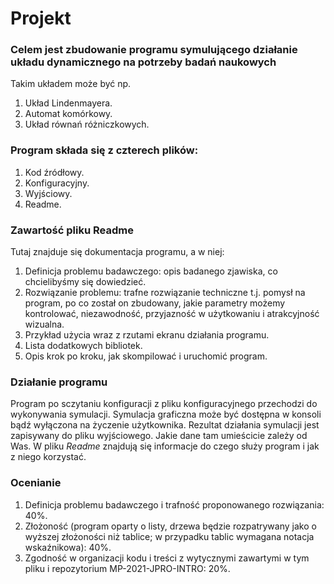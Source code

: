 # Projekt
### Celem jest zbudowanie programu symulującego działanie układu dynamicznego na potrzeby badań naukowych 
Takim układem może być np.
1. Układ Lindenmayera.
2. Automat komórkowy.
3. Układ równań różniczkowych.

### Program składa się z czterech plików: 
1. Kod źródłowy.
2. Konfiguracyjny.
3. Wyjściowy.
4. Readme.

### Zawartość pliku Readme
Tutaj znajduje się dokumentacja programu, a w niej:
1. Definicja problemu badawczego: opis badanego zjawiska, co chcielibyśmy się
   dowiedzieć.
2. Rozwiązanie problemu: trafne rozwiązanie techniczne t.j. pomysł na program,
  po co został on zbudowany, jakie parametry możemy kontrolować, niezawodność,
  przyjazność w użytkowaniu i atrakcyjność wizualna.
3. Przykład użycia wraz z rzutami ekranu działania programu.
4. Lista dodatkowych bibliotek.
5. Opis krok po kroku, jak skompilować i uruchomić program.

### Działanie programu
Program po sczytaniu konfiguracji z pliku konfiguracyjnego przechodzi do
wykonywania symulacji. Symulacja graficzna może być dostępna w konsoli bądź
wyłączona na życzenie użytkownika. Rezultat działania symulacji jest zapisywany
do pliku wyjściowego. Jakie dane tam umieścicie zależy od Was. W pliku _Readme_
znajdują się informacje do czego służy program i jak z niego korzystać.


### Ocenianie
1. Definicja problemu badawczego i trafność proponowanego rozwiązania: 40%.
2. Złożoność (program oparty o listy, drzewa będzie rozpatrywany jako o wyższej
   złożoności niż tablice; w przypadku tablic wymagana notacja wskaźnikowa): 40%.
3. Zgodność w organizacji kodu i treści z wytycznymi zawartymi w tym pliku i
   repozytorium MP-2021-JPRO-INTRO: 20%.


